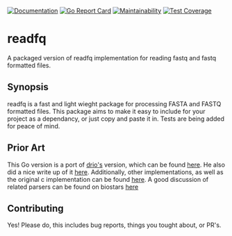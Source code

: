 [![Documentation](https://godoc.org/github.com/sstadick/readfq?status.svg)](http://godoc.org/github.com/sstadick/readfq)
[![Go Report Card](https://goreportcard.com/badge/github.com/sstadick/readfq)](https://goreportcard.com/report/github.com/sstadick/readfq)
[![Maintainability](https://api.codeclimate.com/v1/badges/15d5ff1cb3d07eca8b4f/maintainability)](https://codeclimate.com/github/sstadick/readfq/maintainability)
[![Test Coverage](https://api.codeclimate.com/v1/badges/15d5ff1cb3d07eca8b4f/test_coverage)](https://codeclimate.com/github/sstadick/readfq/test_coverage)

# readfq
A packaged version of readfq implementation for reading fastq and fastq formatted files.


## Synopsis
readfq is a fast and light wieght package for processing FASTA and FASTQ formatted files. This package aims to make it easy to include for your project as a dependancy, or just copy and paste it in. Tests are being added for peace of mind.

## Prior Art
This Go version is a port of [drio's][1] version, which can be found [here][2]. He also did a nice write up of
it [here][3]. Additionally, other implementations, as well as the original c implementation can be found
[here][4]. A good discussion of related parsers can be found on biostars [here][5]

## Contributing
Yes! Please do, this includes bug reports, things you tought about, or PR's.

[1]: https://github.com/drio
[2]: https://github.com/drio/drio.go/blob/master/bio/fasta/fasta.go
[3]: http://drio.github.io/2012/10/golang-performance/
[4]: https://github.com/lh3/readfq
[5]: https://www.biostars.org/p/10353/

